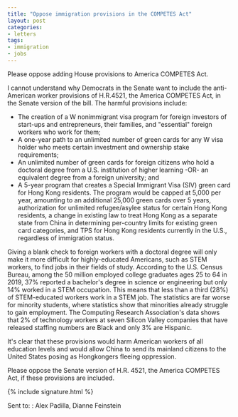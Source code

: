 ```yaml
---
title: "Oppose immigration provisions in the COMPETES Act"
layout: post
categories:
- letters
tags:
- immigration
- jobs
---
```


Please oppose adding House provisions to America COMPETES Act.

I cannot understand why Democrats in the Senate want to include the anti-American worker provisions of H.R.4521, the America COMPETES Act, in the Senate version of the bill. The harmful provisions include:

- The creation of a W nonimmigrant visa program for foreign investors of start-ups and entrepreneurs, their families, and "essential" foreign workers who work for them;
- A one-year path to an unlimited number of green cards for any W visa holder who meets certain investment and ownership stake requirements;
- An unlimited number of green cards for foreign citizens who hold a doctoral degree from a U.S. institution of higher learning -OR- an equivalent degree from a foreign university; and
- A 5-year program that creates a Special Immigrant Visa (SIV) green card for Hong Kong residents. The program would be capped at 5,000 per year, amounting to an additional 25,000 green cards over 5 years, authorization for unlimited refugee/asylee status for certain Hong Kong residents, a change in existing law to treat Hong Kong as a separate state from China in determining per-country limits for existing green card categories, and TPS for Hong Kong residents currently in the U.S., regardless of immigration status.

Giving a blank check to foreign workers with a doctoral degree will only make it more difficult for highly-educated Americans, such as STEM workers, to find jobs in their fields of study. According to the U.S. Census Bureau, among the 50 million employed college graduates ages 25 to 64 in 2019, 37% reported a bachelor's degree in science or engineering but only 14% worked in a STEM occupation. This means that less than a third (28%) of STEM-educated workers work in a STEM job. The statistics are far worse for minority students, where statistics show that minorities already struggle to gain employment. The Computing Research Association's data shows that 2% of technology workers at seven Silicon Valley companies that have released staffing numbers are Black and only 3% are Hispanic.

It's clear that these provisions would harm American workers of all education levels and would allow China to send its mainland citizens to the United States posing as Hongkongers fleeing oppression.

Please oppose the Senate version of H.R. 4521, the America COMPETES Act, if these provisions are included.

{% include signature.html %}

Sent to:
: Alex Padilla, Dianne Feinstein

